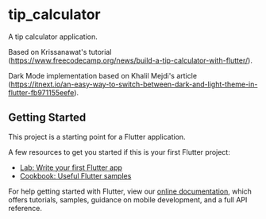 # tip_calculator

A tip calculator application.

Based on Krissanawat's tutorial (https://www.freecodecamp.org/news/build-a-tip-calculator-with-flutter/).

Dark Mode implementation based on Khalil Mejdi's article (https://itnext.io/an-easy-way-to-switch-between-dark-and-light-theme-in-flutter-fb971155eefe).


## Getting Started

This project is a starting point for a Flutter application.

A few resources to get you started if this is your first Flutter project:

- [Lab: Write your first Flutter app](https://flutter.dev/docs/get-started/codelab)
- [Cookbook: Useful Flutter samples](https://flutter.dev/docs/cookbook)

For help getting started with Flutter, view our
[online documentation](https://flutter.dev/docs), which offers tutorials,
samples, guidance on mobile development, and a full API reference.
